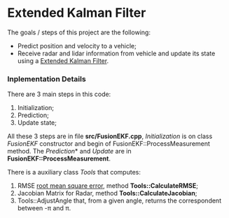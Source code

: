 # **Extended Kalman Filter**

The goals / steps of this project are the following:
* Predict position and velocity to a vehicle;
* Receive radar and lidar information from vehicle and update its state using a [Extended Kalman Filter](https://en.wikipedia.org/wiki/Extended_Kalman_filter).

### Inplementation Details

There are 3 main steps in this code:
1. Initialization;
2. Prediction;
3. Update state;

All these 3 steps are in file **src/FusionEKF.cpp**, *Initialization* is on class *FusionEKF* constructor and begin of FusionEKF::ProcessMeasurement method. The *Prediction** and *Update* are in **FusionEKF::ProcessMeasurement**.

There is a auxiliary class *Tools* that computes:
1. RMSE [root mean square error](https://en.wikipedia.org/wiki/Root-mean-square_deviation), method **Tools::CalculateRMSE**;
2. Jacobian Matrix for Radar, method **Tools::CalculateJacobian**;
3. Tools::AdjustAngle that, from a given angle, returns the correspondent between -&#960; and &#960;.

